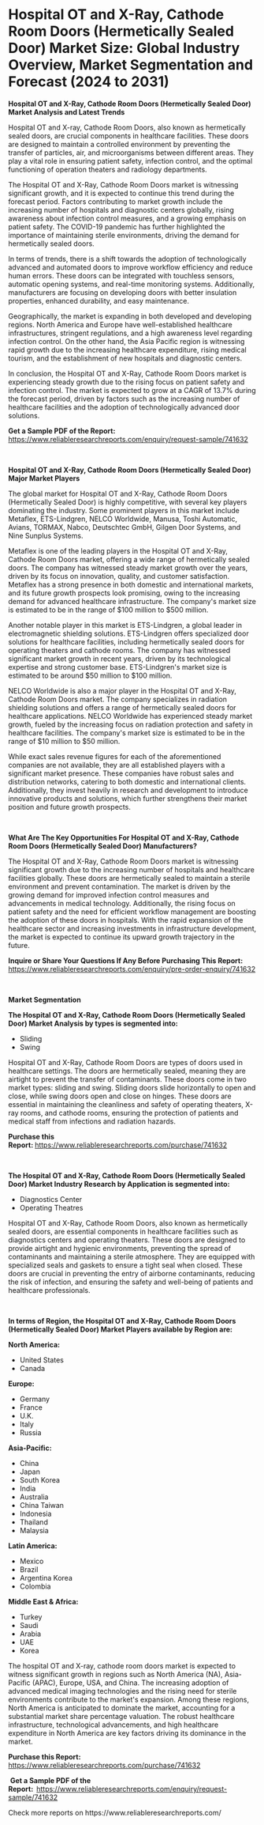 <p><h1>Hospital OT and X-Ray, Cathode Room Doors (Hermetically Sealed Door) Market Size: Global Industry Overview, Market Segmentation and Forecast (2024 to 2031)</h1></p><p><strong>Hospital OT and X-Ray, Cathode Room Doors (Hermetically Sealed Door) Market Analysis and Latest Trends</strong></p>
<p><p>Hospital OT and X-ray, Cathode Room Doors, also known as hermetically sealed doors, are crucial components in healthcare facilities. These doors are designed to maintain a controlled environment by preventing the transfer of particles, air, and microorganisms between different areas. They play a vital role in ensuring patient safety, infection control, and the optimal functioning of operation theaters and radiology departments.</p><p>The Hospital OT and X-Ray, Cathode Room Doors market is witnessing significant growth, and it is expected to continue this trend during the forecast period. Factors contributing to market growth include the increasing number of hospitals and diagnostic centers globally, rising awareness about infection control measures, and a growing emphasis on patient safety. The COVID-19 pandemic has further highlighted the importance of maintaining sterile environments, driving the demand for hermetically sealed doors.</p><p>In terms of trends, there is a shift towards the adoption of technologically advanced and automated doors to improve workflow efficiency and reduce human errors. These doors can be integrated with touchless sensors, automatic opening systems, and real-time monitoring systems. Additionally, manufacturers are focusing on developing doors with better insulation properties, enhanced durability, and easy maintenance.</p><p>Geographically, the market is expanding in both developed and developing regions. North America and Europe have well-established healthcare infrastructures, stringent regulations, and a high awareness level regarding infection control. On the other hand, the Asia Pacific region is witnessing rapid growth due to the increasing healthcare expenditure, rising medical tourism, and the establishment of new hospitals and diagnostic centers.</p><p>In conclusion, the Hospital OT and X-Ray, Cathode Room Doors market is experiencing steady growth due to the rising focus on patient safety and infection control. The market is expected to grow at a CAGR of 13.7% during the forecast period, driven by factors such as the increasing number of healthcare facilities and the adoption of technologically advanced door solutions.</p></p>
<p><strong>Get a Sample PDF of the Report:&nbsp;</strong> <a href="https://www.reliableresearchreports.com/enquiry/request-sample/741632">https://www.reliableresearchreports.com/enquiry/request-sample/741632</a></p>
<p>&nbsp;</p>
<p><strong>Hospital OT and X-Ray, Cathode Room Doors (Hermetically Sealed Door) Major Market Players</strong></p>
<p><p>The global market for Hospital OT and X-Ray, Cathode Room Doors (Hermetically Sealed Door) is highly competitive, with several key players dominating the industry. Some prominent players in this market include Metaflex, ETS-Lindgren, NELCO Worldwide, Manusa, Toshi Automatic, Avians, TORMAX, Nabco, Deutschtec GmbH, Gilgen Door Systems, and Nine Sunplus Systems. </p><p>Metaflex is one of the leading players in the Hospital OT and X-Ray, Cathode Room Doors market, offering a wide range of hermetically sealed doors. The company has witnessed steady market growth over the years, driven by its focus on innovation, quality, and customer satisfaction. Metaflex has a strong presence in both domestic and international markets, and its future growth prospects look promising, owing to the increasing demand for advanced healthcare infrastructure. The company's market size is estimated to be in the range of $100 million to $500 million.</p><p>Another notable player in this market is ETS-Lindgren, a global leader in electromagnetic shielding solutions. ETS-Lindgren offers specialized door solutions for healthcare facilities, including hermetically sealed doors for operating theaters and cathode rooms. The company has witnessed significant market growth in recent years, driven by its technological expertise and strong customer base. ETS-Lindgren's market size is estimated to be around $50 million to $100 million.</p><p>NELCO Worldwide is also a major player in the Hospital OT and X-Ray, Cathode Room Doors market. The company specializes in radiation shielding solutions and offers a range of hermetically sealed doors for healthcare applications. NELCO Worldwide has experienced steady market growth, fueled by the increasing focus on radiation protection and safety in healthcare facilities. The company's market size is estimated to be in the range of $10 million to $50 million.</p><p>While exact sales revenue figures for each of the aforementioned companies are not available, they are all established players with a significant market presence. These companies have robust sales and distribution networks, catering to both domestic and international clients. Additionally, they invest heavily in research and development to introduce innovative products and solutions, which further strengthens their market position and future growth prospects.</p></p>
<p>&nbsp;</p>
<p><strong>What Are The Key Opportunities For Hospital OT and X-Ray, Cathode Room Doors (Hermetically Sealed Door) Manufacturers?</strong></p>
<p><p>The Hospital OT and X-Ray, Cathode Room Doors market is witnessing significant growth due to the increasing number of hospitals and healthcare facilities globally. These doors are hermetically sealed to maintain a sterile environment and prevent contamination. The market is driven by the growing demand for improved infection control measures and advancements in medical technology. Additionally, the rising focus on patient safety and the need for efficient workflow management are boosting the adoption of these doors in hospitals. With the rapid expansion of the healthcare sector and increasing investments in infrastructure development, the market is expected to continue its upward growth trajectory in the future.</p></p>
<p><strong>Inquire or Share Your Questions If Any Before Purchasing This Report:</strong> <a href="https://www.reliableresearchreports.com/enquiry/pre-order-enquiry/741632">https://www.reliableresearchreports.com/enquiry/pre-order-enquiry/741632</a></p>
<p>&nbsp;</p>
<p><strong>Market Segmentation</strong></p>
<p><strong>The Hospital OT and X-Ray, Cathode Room Doors (Hermetically Sealed Door) Market Analysis by types is segmented into:</strong></p>
<p><ul><li>Sliding</li><li>Swing</li></ul></p>
<p><p>Hospital OT and X-Ray, Cathode Room Doors are types of doors used in healthcare settings. The doors are hermetically sealed, meaning they are airtight to prevent the transfer of contaminants. These doors come in two market types: sliding and swing. Sliding doors slide horizontally to open and close, while swing doors open and close on hinges. These doors are essential in maintaining the cleanliness and safety of operating theaters, X-ray rooms, and cathode rooms, ensuring the protection of patients and medical staff from infections and radiation hazards.</p></p>
<p><strong>Purchase this Report:&nbsp;</strong><a href="https://www.reliableresearchreports.com/purchase/741632">https://www.reliableresearchreports.com/purchase/741632</a></p>
<p>&nbsp;</p>
<p><strong>The Hospital OT and X-Ray, Cathode Room Doors (Hermetically Sealed Door) Market Industry Research by Application is segmented into:</strong></p>
<p><ul><li>Diagnostics Center</li><li>Operating Theatres</li></ul></p>
<p><p>Hospital OT and X-Ray, Cathode Room Doors, also known as hermetically sealed doors, are essential components in healthcare facilities such as diagnostics centers and operating theaters. These doors are designed to provide airtight and hygienic environments, preventing the spread of contaminants and maintaining a sterile atmosphere. They are equipped with specialized seals and gaskets to ensure a tight seal when closed. These doors are crucial in preventing the entry of airborne contaminants, reducing the risk of infection, and ensuring the safety and well-being of patients and healthcare professionals.</p></p>
<p>&nbsp;</p>
<p><strong>In terms of Region, the Hospital OT and X-Ray, Cathode Room Doors (Hermetically Sealed Door) Market Players available by Region are:</strong></p>
<p>
    <p> <strong> North America: </strong>
        <ul>
            <li>United States</li>
            <li>Canada</li>
        </ul>
        </p> 
    <p> <strong> Europe: </strong>
        <ul>
            <li>Germany</li>
            <li>France</li>
            <li>U.K.</li>
            <li>Italy</li>
            <li>Russia</li>
        </ul>
        </p> 
    <p> <strong> Asia-Pacific: </strong>
        <ul>
            <li>China</li>
            <li>Japan</li>
            <li>South Korea</li>
            <li>India</li>
            <li>Australia</li>
            <li>China Taiwan</li>
            <li>Indonesia</li>
            <li>Thailand</li>
            <li>Malaysia</li>
        </ul>
        </p> 
    <p> <strong> Latin America: </strong>
        <ul>
            <li>Mexico</li>
            <li>Brazil</li>
            <li>Argentina Korea</li>
            <li>Colombia</li>
        </ul>
        </p> 
    <p> <strong> Middle East & Africa: </strong>
        <ul>
            <li>Turkey</li>
            <li>Saudi</li>
            <li>Arabia</li>
            <li>UAE</li>
            <li>Korea</li>
        </ul>
    </p>
    </p>
<p><p>The hospital OT and X-ray, cathode room doors market is expected to witness significant growth in regions such as North America (NA), Asia-Pacific (APAC), Europe, USA, and China. The increasing adoption of advanced medical imaging technologies and the rising need for sterile environments contribute to the market's expansion. Among these regions, North America is anticipated to dominate the market, accounting for a substantial market share percentage valuation. The robust healthcare infrastructure, technological advancements, and high healthcare expenditure in North America are key factors driving its dominance in the market.</p></p>
<p><strong>Purchase this Report: </strong><a href="https://www.reliableresearchreports.com/purchase/741632">https://www.reliableresearchreports.com/purchase/741632</a></p>
<p>&nbsp;<strong>Get a Sample PDF of the Report:&nbsp;&nbsp;</strong><a href="https://www.reliableresearchreports.com/enquiry/request-sample/741632">https://www.reliableresearchreports.com/enquiry/request-sample/741632</a></p>
<p><strong></strong></p>
<p>Check more reports on https://www.reliableresearchreports.com/</p>